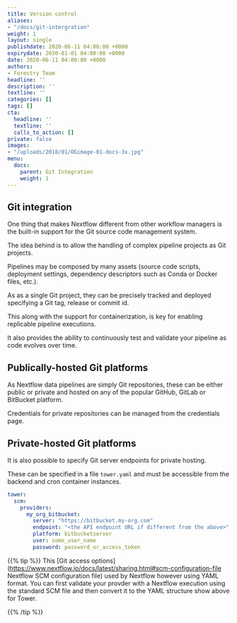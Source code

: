 ```yaml
---
title: Version control
aliases:
- "/docs/git-intergration"
weight: 1
layout: single
publishdate: 2020-06-11 04:00:00 +0000
expirydate: 2030-01-01 04:00:00 +0000
date: 2020-06-11 04:00:00 +0000
authors:
- Forestry Team
headline: ''
description: ''
textline: ''
categories: []
tags: []
cta:
  headline: ''
  textline: ''
  calls_to_action: []
private: false
images:
- "/uploads/2018/01/OGimage-01-docs-3x.jpg"
menu:
  docs:
    parent: Git Integration
    weight: 1
---
```


## Git integration
One thing that makes Nextflow different from other workflow managers is the built-in support for the Git source code management system. 

The idea behind is to allow the handling of complex pipeline projects as Git projects.

Pipelines may be composed by many assets (source code scripts, deployment settings, dependency descriptors such as Conda or Docker files, etc.).

As as a single Git project, they can be precisely tracked and deployed specifying a Git tag, release or commit id. 

This along with the support for containerization, is key for enabling replicable pipeline executions. 

It also provides the ability to continuously test and validate your pipeline as code evolves over time.

## Publically-hosted Git platforms

As Nextflow data pipelines are simply Git repositories, these can be either public or private and hosted on any of the popular GitHub, GitLab or BitBucket platform. 
 
Credentials for private repositories can be managed from the credentials page.

## Private-hosted Git platforms

It is also possible to specify Git server endpoints for private hosting.

These can be specified in a file `tower.yaml` and must be accessible from the backend and cron container instances. 

```yaml
tower:
  scm:
    providers:
      my_org_bitbucket:
        server: "https://bitbucket.my-org.com"
        endpoint: "<the API endpoint URL if different from the above>"
        platform: bitbucketserver
        user: some_user_name
        password: password_or_access_token
```

{{% tip %}}
This [Git access options](https://www.nextflow.io/docs/latest/sharing.html#scm-configuration-file Nextflow SCM configuration file) used by Nextflow however using YAML format. You can first validate your provder with a Nextflow execution using the standard SCM file and then convert it to the YAML structure show above for Tower.

{{% /tip %}}